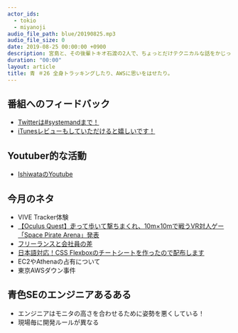 ```yaml
---
actor_ids:
  - tokio
  - miyanoji
audio_file_path: blue/20190825.mp3
audio_file_size: 0
date: 2019-08-25 00:00:00 +0900
description: 宮島と、その後輩トキオ石渡の2人で、ちょっとだけテクニカルな話をかじっちゃおう！という趣旨で始めた、systemand.onlineのサブチャンネル青です。
duration: "00:00"
layout: article
title: 青 ＃26 全身トラッキングしたり、AWSに思いをはせたり。
---
```

## 番組へのフィードバック
* [Twitterは#systemandまで！](https://twitter.com/search?q=%23systemand)
* [iTunesレビューもしていただけると嬉しいです！](https://itunes.apple.com/jp/podcast/systemand-online/id1205168408?mt=2)

## Youtuber的な活動
* [IshiwataのYoutube](https://www.youtube.com/channel/UC0dN6GcdwpQA-WdSfI2tmZQ)

## 今月のネタ
* VIVE Tracker体験
* [【Oculus Quest】走って歩いて撃ちまくれ、10m×10mで戦うVR対人ゲー「Space Pirate Arena」発表](https://www.moguravr.com/space-pirate-arena/)
* [フリーランスと会社員の差](https://twitter.com/tryagain_suzuki/status/1153711162686500865?s=19)
* [日本語対応！CSS Flexboxのチートシートを作ったので配布します](https://www.webcreatorbox.com/tech/css-flexbox-cheat-sheetl)
* EC2やAthenaの占有について
* 東京AWSダウン事件

## 青色SEのエンジニアあるある
* エンジニアはモニタの高さを合わせるために姿勢を悪くしている！
* 現場毎に開発ルールが異なる

